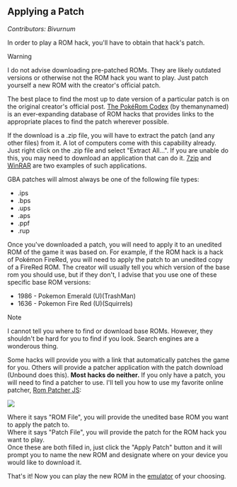 ## Applying a Patch
*Contributors: Bivurnum*

In order to play a ROM hack, you'll have to obtain that hack's patch.

> [!WARNING]
> I do not advise downloading pre-patched ROMs. They are likely outdated versions or otherwise not the ROM hack you want to play. Just patch yourself a new ROM with the creator's official patch.

The best place to find the most up to date version of a particular patch is on the original creator's official post. [The PokéRom Codex](https://pokeromcodex.notion.site/8f188f1761b9430f9adb68833c44e5b8?v=bb31503a729442f798b4233509dacab8) (by themanynamed) is an ever-expanding database of ROM hacks that provides links to the appropriate places to find the patch wherever possible.

If the download is a .zip file, you will have to extract the patch (and any other files) from it. A lot of computers come with this capability already. Just right click on the .zip file and select "Extract All...". If you are unable do this, you may need to download an application that can do it. [7zip](https://www.7-zip.org/) and [WinRAR](https://www.win-rar.com/download.html?&L=0) are two examples of such applications.

GBA patches will almost always be one of the following file types:
* .ips
* .bps
* .ups
* .aps
* .ppf
* .rup

Once you've downloaded a patch, you will need to apply it to an unedited ROM of the game it was based on. For example, if the ROM hack is a hack of Pokémon FireRed, you will need to apply the patch to an unedited copy of a FireRed ROM. The creator will usually tell you which version of the base rom you should use, but if they don't, I advise that you use one of these specific base ROM versions:
* 1986 - Pokemon Emerald (U)(TrashMan)
* 1636 - Pokemon Fire Red (U)(Squirrels)

> [!NOTE]
> I cannot tell you where to find or download base ROMs. However, they shouldn't be hard for you to find if you look. Search engines are a wonderous thing.

Some hacks will provide you with a link that automatically patches the game for you. Others will provide a patcher application with the patch download (Unbound does this). **Most hacks do neither.** If you only have a patch, you will need to find a patcher to use. I'll tell you how to use my favorite online patcher, [Rom Patcher JS](https://www.marcrobledo.com/RomPatcher.js/):

![](https://github.com/Bivurnum/decomps-resources/blob/main/assets/images/rom_patcher_normal.png)

Where it says "ROM File", you will provide the unedited base ROM you want to apply the patch to.  
Where it says "Patch File", you will provide the patch for the ROM hack you want to play.  
Once these are both filled in, just click the "Apply Patch" button and it will prompt you to name the new ROM and designate where on your device you would like to download it.

That's it! Now you can play the new ROM in the [emulator](https://github.com/Bivurnum/decomps-resources/wiki/Emulators) of your choosing.
